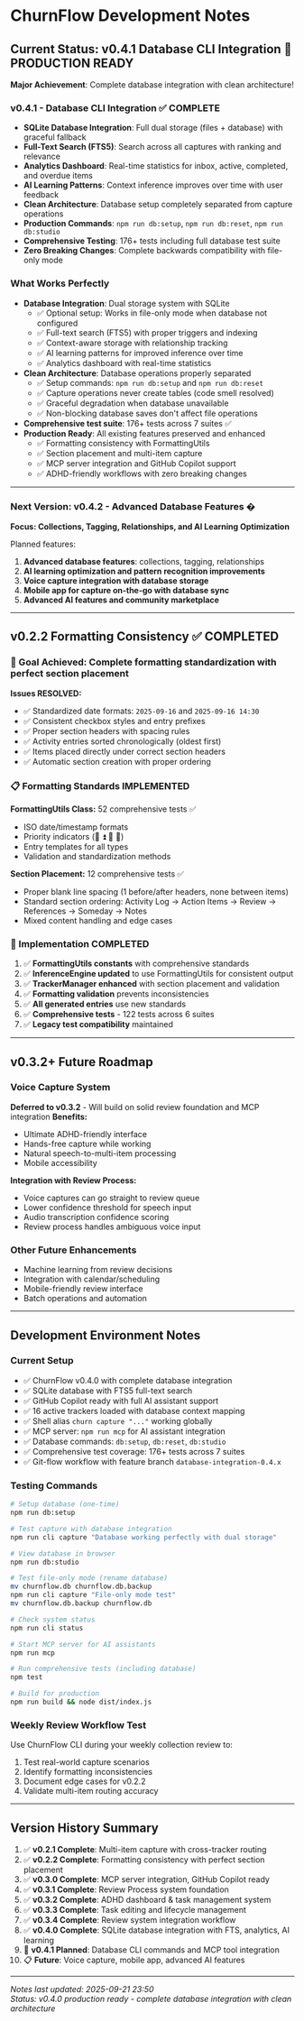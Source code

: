# ChurnFlow Development Notes

## Current Status: v0.4.1 Database CLI Integration 🎉 PRODUCTION READY

**Major Achievement**: Complete database integration with clean architecture!

### v0.4.1 - Database CLI Integration ✅ COMPLETE

- **SQLite Database Integration**: Full dual storage (files + database) with graceful fallback
- **Full-Text Search (FTS5)**: Search across all captures with ranking and relevance
- **Analytics Dashboard**: Real-time statistics for inbox, active, completed, and overdue items
- **AI Learning Patterns**: Context inference improves over time with user feedback
- **Clean Architecture**: Database setup completely separated from capture operations
- **Production Commands**: `npm run db:setup`, `npm run db:reset`, `npm run db:studio`
- **Comprehensive Testing**: 176+ tests including full database test suite
- **Zero Breaking Changes**: Complete backwards compatibility with file-only mode

### What Works Perfectly

- **Database Integration**: Dual storage system with SQLite
  - ✅ Optional setup: Works in file-only mode when database not configured
  - ✅ Full-text search (FTS5) with proper triggers and indexing
  - ✅ Context-aware storage with relationship tracking
  - ✅ AI learning patterns for improved inference over time
  - ✅ Analytics dashboard with real-time statistics
- **Clean Architecture**: Database operations properly separated
  - ✅ Setup commands: `npm run db:setup` and `npm run db:reset`
  - ✅ Capture operations never create tables (code smell resolved)
  - ✅ Graceful degradation when database unavailable
  - ✅ Non-blocking database saves don't affect file operations
- **Comprehensive test suite**: 176+ tests across 7 suites ✅
- **Production Ready**: All existing features preserved and enhanced
  - ✅ Formatting consistency with FormattingUtils
  - ✅ Section placement and multi-item capture
  - ✅ MCP server integration and GitHub Copilot support
  - ✅ ADHD-friendly workflows with zero breaking changes

---

### Next Version: v0.4.2 - Advanced Database Features �

**Focus: Collections, Tagging, Relationships, and AI Learning Optimization**

Planned features:

1. **Advanced database features**: collections, tagging, relationships
2. **AI learning optimization and pattern recognition improvements**
3. **Voice capture integration with database storage**
4. **Mobile app for capture on-the-go with database sync**
5. **Advanced AI features and community marketplace**

---

## v0.2.2 Formatting Consistency ✅ COMPLETED

### 🎯 Goal Achieved: Complete formatting standardization with perfect section placement

**Issues RESOLVED:**

- ✅ Standardized date formats: `2025-09-16` and `2025-09-16 14:30`
- ✅ Consistent checkbox styles and entry prefixes
- ✅ Proper section headers with spacing rules
- ✅ Activity entries sorted chronologically (oldest first)
- ✅ Items placed directly under correct section headers
- ✅ Automatic section creation with proper ordering

### 📋 Formatting Standards IMPLEMENTED

**FormattingUtils Class:** 52 comprehensive tests ✅

- ISO date/timestamp formats
- Priority indicators (🚨 ⏫ 🔼 🔻)
- Entry templates for all types
- Validation and standardization methods

**Section Placement:** 12 comprehensive tests ✅  

- Proper blank line spacing (1 before/after headers, none between items)
- Standard section ordering: Activity Log → Action Items → Review → References → Someday → Notes
- Mixed content handling and edge cases

### 🔧 Implementation COMPLETED

1. ✅ **FormattingUtils constants** with comprehensive standards
2. ✅ **InferenceEngine updated** to use FormattingUtils for consistent output
3. ✅ **TrackerManager enhanced** with section placement and validation
4. ✅ **Formatting validation** prevents inconsistencies
5. ✅ **All generated entries** use new standards  
6. ✅ **Comprehensive tests** - 122 tests across 6 suites
7. ✅ **Legacy test compatibility** maintained

---

## v0.3.2+ Future Roadmap

### Voice Capture System

**Deferred to v0.3.2** - Will build on solid review foundation and MCP integration
**Benefits:**

- Ultimate ADHD-friendly interface
- Hands-free capture while working
- Natural speech-to-multi-item processing
- Mobile accessibility

**Integration with Review Process:**

- Voice captures can go straight to review queue
- Lower confidence threshold for speech input
- Audio transcription confidence scoring
- Review process handles ambiguous voice input

### Other Future Enhancements

- Machine learning from review decisions
- Integration with calendar/scheduling
- Mobile-friendly review interface
- Batch operations and automation

---

## Development Environment Notes

### Current Setup

- ✅ ChurnFlow v0.4.0 with complete database integration
- ✅ SQLite database with FTS5 full-text search
- ✅ GitHub Copilot ready with full AI assistant support
- ✅ 16 active trackers loaded with database context mapping
- ✅ Shell alias `churn capture "..."` working globally
- ✅ MCP server: `npm run mcp` for AI assistant integration
- ✅ Database commands: `db:setup`, `db:reset`, `db:studio`
- ✅ Comprehensive test coverage: 176+ tests across 7 suites
- ✅ Git-flow workflow with feature branch `database-integration-0.4.x`

### Testing Commands

```bash
# Setup database (one-time)
npm run db:setup

# Test capture with database integration
npm run cli capture "Database working perfectly with dual storage"

# View database in browser
npm run db:studio

# Test file-only mode (rename database)
mv churnflow.db churnflow.db.backup
npm run cli capture "File-only mode test"
mv churnflow.db.backup churnflow.db

# Check system status
npm run cli status

# Start MCP server for AI assistants
npm run mcp

# Run comprehensive tests (including database)
npm test

# Build for production
npm run build && node dist/index.js
```

### Weekly Review Workflow Test

Use ChurnFlow CLI during your weekly collection review to:

1. Test real-world capture scenarios
2. Identify formatting inconsistencies  
3. Document edge cases for v0.2.2
4. Validate multi-item routing accuracy

---

## Version History Summary

1. ✅ **v0.2.1 Complete**: Multi-item capture with cross-tracker routing
2. ✅ **v0.2.2 Complete**: Formatting consistency with perfect section placement
3. ✅ **v0.3.0 Complete**: MCP server integration, GitHub Copilot ready
4. ✅ **v0.3.1 Complete**: Review Process system foundation
5. ✅ **v0.3.2 Complete**: ADHD dashboard & task management system
6. ✅ **v0.3.3 Complete**: Task editing and lifecycle management
7. ✅ **v0.3.4 Complete**: Review system integration workflow
8. ✅ **v0.4.0 Complete**: SQLite database integration with FTS, analytics, AI learning
9. 🎯 **v0.4.1 Planned**: Database CLI commands and MCP tool integration
10. 📋 **Future**: Voice capture, mobile app, advanced AI features

---

*Notes last updated: 2025-09-21 23:50*  
*Status: v0.4.0 production ready - complete database integration with clean architecture*
